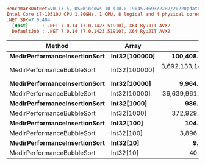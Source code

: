 ``` ini

BenchmarkDotNet=v0.13.5, OS=Windows 10 (10.0.19045.3693/22H2/2022Update)
Intel Core i7-10510U CPU 1.80GHz, 1 CPU, 8 logical and 4 physical cores
.NET SDK=7.0.404
  [Host]     : .NET 7.0.14 (7.0.1423.51910), X64 RyuJIT AVX2
  DefaultJob : .NET 7.0.14 (7.0.1423.51910), X64 RyuJIT AVX2


```
|                        Method |         Array |                 Mean |              Error |             StdDev |               Median | Rank | Allocated |
|------------------------------ |-------------- |---------------------:|-------------------:|-------------------:|---------------------:|-----:|----------:|
| **MedirPerformanceInsertionSort** | **Int32[100000]** |       **100,408.537 ns** |        **530.2659 ns** |        **442.7960 ns** |       **100,443.494 ns** |    **7** |         **-** |
|    MedirPerformanceBubbleSort | Int32[100000] | 3,692,133,146.154 ns | 26,653,790.4489 ns | 22,257,122.1811 ns | 3,686,504,900.000 ns |   10 |     600 B |
| **MedirPerformanceInsertionSort** |  **Int32[10000]** |         **9,964.832 ns** |        **155.6495 ns** |        **145.5946 ns** |         **9,942.171 ns** |    **6** |         **-** |
|    MedirPerformanceBubbleSort |  Int32[10000] |    36,639,961.429 ns |    326,942.3144 ns |    305,822.0438 ns |    36,603,700.000 ns |    9 |      43 B |
| **MedirPerformanceInsertionSort** |   **Int32[1000]** |           **986.409 ns** |          **9.4241 ns** |          **7.3577 ns** |           **988.459 ns** |    **4** |         **-** |
|    MedirPerformanceBubbleSort |   Int32[1000] |       372,929.548 ns |      3,337.6481 ns |      2,958.7381 ns |       372,402.246 ns |    8 |         - |
| **MedirPerformanceInsertionSort** |    **Int32[100]** |           **104.724 ns** |          **2.0950 ns** |          **2.1514 ns** |           **104.011 ns** |    **3** |         **-** |
|    MedirPerformanceBubbleSort |    Int32[100] |         3,896.600 ns |         30.7276 ns |         27.2393 ns |         3,901.847 ns |    5 |         - |
| **MedirPerformanceInsertionSort** |     **Int32[10]** |             **9.384 ns** |          **0.1197 ns** |          **0.1061 ns** |             **9.383 ns** |    **1** |         **-** |
|    MedirPerformanceBubbleSort |     Int32[10] |            40.923 ns |          1.0620 ns |          2.9251 ns |            39.507 ns |    2 |         - |
